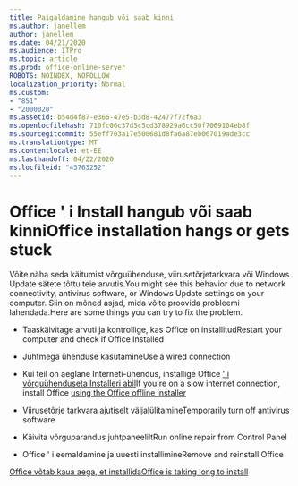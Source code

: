 ```yaml
---
title: Paigaldamine hangub või saab kinni
ms.author: janellem
author: janellem
ms.date: 04/21/2020
ms.audience: ITPro
ms.topic: article
ms.prod: office-online-server
ROBOTS: NOINDEX, NOFOLLOW
localization_priority: Normal
ms.custom:
- "851"
- "2000020"
ms.assetid: b54d4f87-e366-47e5-b3d8-42477f72f6a3
ms.openlocfilehash: 710fc06c37d5c5cd378929a6cc50f7069104eb8f
ms.sourcegitcommit: 55eff703a17e500681d8fa6a87eb067019ade3cc
ms.translationtype: MT
ms.contentlocale: et-EE
ms.lasthandoff: 04/22/2020
ms.locfileid: "43763252"
---
```

# <a name="office-installation-hangs-or-gets-stuck"></a><span data-ttu-id="9b776-102">Office ' i Install hangub või saab kinni</span><span class="sxs-lookup"><span data-stu-id="9b776-102">Office installation hangs or gets stuck</span></span>

<span data-ttu-id="9b776-103">Võite näha seda käitumist võrguühenduse, viirusetõrjetarkvara või Windows Update sätete tõttu teie arvutis.</span><span class="sxs-lookup"><span data-stu-id="9b776-103">You might see this behavior due to network connectivity, antivirus software, or Windows Update settings on your computer.</span></span> <span data-ttu-id="9b776-104">Siin on mõned asjad, mida võite proovida probleemi lahendada.</span><span class="sxs-lookup"><span data-stu-id="9b776-104">Here are some things you can try to fix the problem.</span></span>
  
- <span data-ttu-id="9b776-105">Taaskäivitage arvuti ja kontrollige, kas Office on installitud</span><span class="sxs-lookup"><span data-stu-id="9b776-105">Restart your computer and check if Office Installed</span></span>

- <span data-ttu-id="9b776-106">Juhtmega ühenduse kasutamine</span><span class="sxs-lookup"><span data-stu-id="9b776-106">Use a wired connection</span></span>

- <span data-ttu-id="9b776-107">Kui teil on aeglane Interneti-ühendus, installige Office [' i võrguühenduseta Installeri abil](https://support.office.com/article/f0a85fe7-118f-41cb-a791-d59cef96ad1c?wt.mc_id=Alchemy_ClientDIA)</span><span class="sxs-lookup"><span data-stu-id="9b776-107">If you're on a slow internet connection, install Office [using the Office offline installer](https://support.office.com/article/f0a85fe7-118f-41cb-a791-d59cef96ad1c?wt.mc_id=Alchemy_ClientDIA)</span></span>

- <span data-ttu-id="9b776-108">Viirusetõrje tarkvara ajutiselt väljalülitamine</span><span class="sxs-lookup"><span data-stu-id="9b776-108">Temporarily turn off antivirus software</span></span>

- <span data-ttu-id="9b776-109">Käivita võrguparandus juhtpaneelilt</span><span class="sxs-lookup"><span data-stu-id="9b776-109">Run online repair from Control Panel</span></span>

- <span data-ttu-id="9b776-110">Office ' i eemaldamine ja uuesti installimine</span><span class="sxs-lookup"><span data-stu-id="9b776-110">Remove and reinstall Office</span></span>

[<span data-ttu-id="9b776-111">Office võtab kaua aega, et installida</span><span class="sxs-lookup"><span data-stu-id="9b776-111">Office is taking long to install</span></span>](https://support.office.com/article/0f09f357-3fef-42a6-b8aa-cef4c6c44bdf?wt.mc_id=Alchemy_ClientDIA)
  